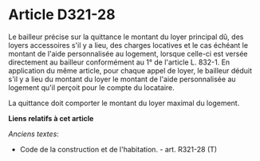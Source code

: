# Article D321-28

Le bailleur précise sur la quittance le montant du loyer principal dû, des loyers accessoires s'il y a lieu, des charges
locatives et le cas échéant le montant de l'aide personnalisée au logement, lorsque celle-ci est versée directement au
bailleur conformément au 1° de l'article L. 832-1. En application du même article, pour chaque appel de loyer, le bailleur
déduit s'il y a lieu du montant du loyer le montant de l'aide personnalisée au logement qu'il perçoit pour le compte du
locataire.

La quittance doit comporter le montant du loyer maximal du logement.

**Liens relatifs à cet article**

_Anciens textes_:

  - Code de la construction et de l'habitation. - art. R321-28 (T)
